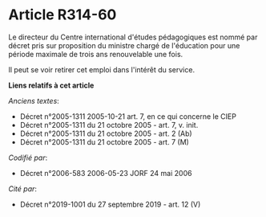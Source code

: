 # Article R314-60

Le directeur du Centre international d'études pédagogiques est nommé par décret pris sur proposition du ministre chargé de
l'éducation pour une période maximale de trois ans renouvelable une fois.

Il peut se voir retirer cet emploi dans l'intérêt du service.

**Liens relatifs à cet article**

_Anciens textes_:

  - Décret n°2005-1311 2005-10-21 art. 7, en ce qui concerne le CIEP
  - Décret n°2005-1311 du 21 octobre 2005 - art. 7, v. init.
  - Décret n°2005-1311 du 21 octobre 2005 - art. 2 (Ab)
  - Décret n°2005-1311 du 21 octobre 2005 - art. 7 (M)

_Codifié par_:

  - Décret n°2006-583 2006-05-23 JORF 24 mai 2006

_Cité par_:

  - Décret n°2019-1001 du 27 septembre 2019 - art. 12 (V)
